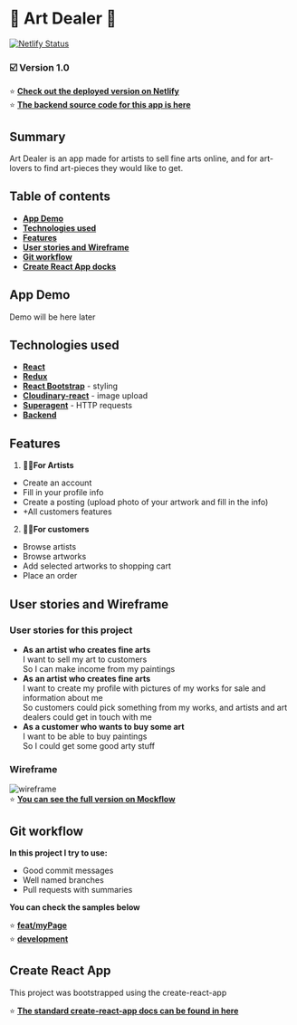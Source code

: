 # 🎨 Art Dealer 🎨

[![Netlify Status](https://api.netlify.com/api/v1/badges/d49ea381-90b2-4ab3-81af-0ad7eb30b663/deploy-status)](https://app.netlify.com/sites/art-dealer/deploys)

### ☑️ Version 1.0

⭐️ [**Check out the deployed version on Netlify**](https://art-dealer.netlify.com/) <br/>
⭐️ [**The backend source code for this app is here**](https://github.com/Sofialav/artDealer-server)

## Summary

Art Dealer is an app made for artists to sell fine arts online, and for art-lovers to find art-pieces they would like to get.

## Table of contents

- [**App Demo**](#app-demo)
- [**Technologies used**](#technologies-used)
- [**Features**](#Features)
- [**User stories and Wireframe**](#User-stories-and-Wireframe)
- [**Git workflow**](#Git-workflow)
- [**Create React App docks**](#create-react-app)

## App Demo

Demo will be here later

## Technologies used

- [**React**](https://github.com/Sofialav/artDealer-client/blob/master/src/App.js)
- [**Redux**](https://github.com/Sofialav/artDealer-client/tree/master/src/store)
- [**React Bootstrap**](https://github.com/Sofialav/artDealer-client/blob/master/src/components/ArtworkInfo.js) - styling
- [**Cloudinary-react**](https://github.com/Sofialav/artDealer-client/blob/master/src/components/artistCabinet/PhotoList.js) - image upload
- [**Superagent**](https://github.com/Sofialav/artDealer-client/blob/master/src/store/actions/index.js) - HTTP requests
- [**Backend**](https://github.com/Sofialav/artDealer-server#technologies-used)

## Features

1. 👨‍🎨**For Artists**

- Create an account
- Fill in your profile info
- Create a posting (upload photo of your artwork and fill in the info)
- +All customers features

2. 👱‍♀️**For customers**

- Browse artists
- Browse artworks
- Add selected artworks to shopping cart
- Place an order

## User stories and Wireframe

### User stories for this project

- **As an artist who creates fine arts**  
  I want to sell my art to customers  
  So I can make income from my paintings
- **As an artist who creates fine arts**  
  I want to create my profile with pictures of my works for sale and information about me  
  So customers could pick something from my works, and artists and art dealers could get in touch with me
- **As a customer who wants to buy some art**  
  I want to be able to buy paintings  
  So I could get some good arty stuff

### Wireframe

![wireframe](https://media.giphy.com/media/QaM8PeVVYUjHHfMegk/giphy.gif) <br/>
⭐️ [**You can see the full version on Mockflow**](https://wireframepro.mockflow.com/view/M862870188ba38771c6d720a404c4fe631584972912988#/page/D5fd6780388cb4a5ed18e382e306819af)

## Git workflow

**In this project I try to use:**

- Good commit messages
- Well named branches
- Pull requests with summaries

**You can check the samples below**

⭐️ [**feat/myPage**](https://github.com/Sofialav/artDealer-client/pull/5) <br/>
⭐️ [**development**](https://github.com/Sofialav/artDealer-client/pull/10)

## Create React App

This project was bootstrapped using the create-react-app

⭐️ [**The standard create-react-app docs can be found in here**](https://github.com/Sofialav/artDealer-client/blob/master/create-react-app-docks.md)
